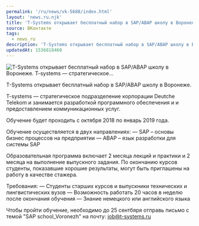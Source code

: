 ```yaml
---
permalink: '/ru/news/vk-5688/index.html'
layout: 'news.ru.njk'
title: 'T-Systems открывает бесплатный набор в SAP/ABAP школу в Воронеже.    T-systems — стратегическое…'
source: ВКонтакте
tags:
  - news_ru
description: 'T-Systems открывает бесплатный набор в SAP/ABAP школу в Воронеже.    T-systems — стратегическое…'
updatedAt: 1536818460
---
```

![T-Systems открывает бесплатный набор в SAP/ABAP школу в Воронеже.    T-systems — стратегическое…](https://sun9-14.userapi.com/impf/c848520/v848520674/72128/NcifJbArljU.jpg?size=1276x713&quality=96&proxy=1&sign=ebcbdd69b519a534d2deaac432c7ff7a&c_uniq_tag=QDzkVwrggSaqBmhxYE_QwDwMOI5vszdB_h0DPfXdVwg&type=album)

T-Systems открывает бесплатный набор в SAP/ABAP школу в Воронеже.

T-systems — стратегическое подразделение корпорации Deutche Telekom и занимается разработкой программного обеспечения и и предоставлением коммуникационных услуг.

Обучение будет проходить с октября 2018 по январь 2019 года.

Обучение осуществляется в двух направлениях:
— SAP – основы бизнес процессов на предприятии
— ABAP – язык разработки для системы SAP

Образовательная программа включает 2 месяца лекций и практики и 2 месяца на выполнение выпускного задания. По окончанию курсов студенты, показавшие хорошие результаты, могут быть приглашены на работу в качестве стажера.

Требования:
— Студенты старших курсов и выпускники технических и лингвистических вузов
— Возможность работать 20 часов в неделю после окончания обучения
— Знание немецкого или английского языка

Чтобы пройти обучение, необходимо до 25 сентбяря отправь письмо с темой "SAP school_Voronezh" на почту: job@t-systems.ru
